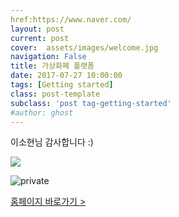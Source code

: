 ```yaml
---
href:https://www.naver.com/
layout: post
current: post
cover:  assets/images/welcome.jpg
navigation: False
title: 가상화폐 플랫폼
date: 2017-07-27 10:00:00 
tags: [Getting started]
class: post-template
subclass: 'post tag-getting-started'
#author: ghost
---
```


이소현님 감사합니다 :)

<p><img src="/thgus900.github.io/assets/images/welcome.jpg" ></p>

<p><img src="https://casper.ghost.org/v1.0.0/images/private.png" alt="private"></p>


<div class="gobtn">
	<a href="http://demo.goodbit.co.kr/home/?mode=main">홈페이지 바로가기 ></a>
</div>

